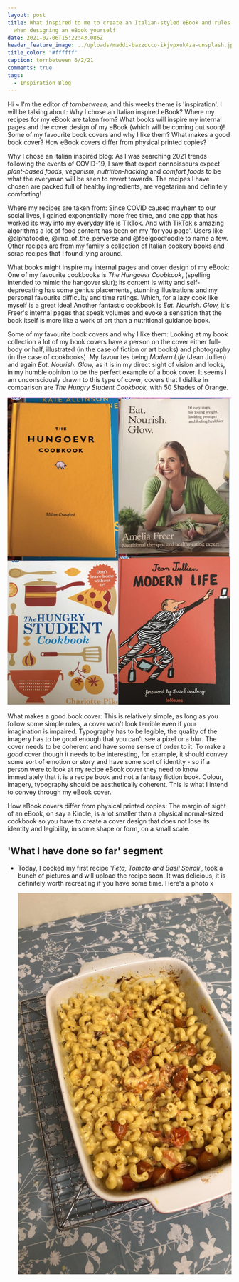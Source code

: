 ```yaml
---
layout: post
title: What inspired to me to create an Italian-styled eBook and rules to follow
  when designing an eBook yourself
date: 2021-02-06T15:22:43.086Z
header_feature_image: ../uploads/maddi-bazzocco-ikjvpxuk4za-unsplash.jpg
title_color: "#ffffff"
caption: tornbetween 6/2/21
comments: true
tags:
  - Inspiration Blog
---
```

Hi ~ I'm the editor of *tornbetween,* and this weeks theme is 'inspiration'. I will be talking about: Why I chose an Italian inspired eBook? Where my recipes for my eBook are taken from? What books will inspire my internal pages and the cover design of my eBook (which will be coming out soon)! Some of my favourite book covers and why I like them? What makes a good book cover? How eBook covers differ from physical printed copies?

Why I chose an Italian inspired blog: As I was searching 2021 trends following the events of COVID-19, I saw that expert connoisseurs expect *plant-based foods*, *veganism*, *nutrition-hacking* and *comfort foods* to be what the everyman will be seen to revert towards. The recipes I have chosen are packed full of healthy ingredients, are vegetarian and definitely comforting!  

Where my recipes are taken from: Since COVID caused mayhem to our social lives, I gained exponentially more free time, and one app that has worked its way into my everyday life is TikTok. And with TikTok's amazing algorithms a lot of food content has been on my 'for you page'. Users like @alphafoodie, @imp_of_the_perverse and @feelgoodfoodie to name a few. Other recipes are from my family's collection of Italian cookery books and scrap recipes that I found lying around.

What books might inspire my internal pages and cover design of my eBook: One of my favourite cookbooks is *The Hungoevr Coobkook*, (spelling intended to mimic the hangover slur); its content is witty and self-deprecating has some genius placements, stunning illustrations and my personal favourite difficulty and time ratings. Which, for a lazy cook like myself is a great idea! Another fantastic cookbook is *Eat. Nourish. Glow,* it's Freer's internal pages that speak volumes and evoke a sensation that the book itself is more like a work of art than a nutritional guidance book. 

Some of my favourite book covers and why I like them: Looking at my book collection a lot of my book covers have a person on the cover either full-body or half, illustrated (in the case of fiction or art books) and photography (in the case of cookbooks). My favourites being *Modern Life* (Jean Jullien) and again *Eat. Nourish. Glow,* as it is in my direct sight of vision and looks, in my humble opinion to be the perfect example of a book cover. It seems I am unconsciously drawn to this type of cover, covers that I dislike in comparison are *The Hungry Student Cookbook,* with 50 Shades of Orange.

![An image of the four book covers mentioned above](../uploads/covers.jpg "An image of the four book covers mentioned above")

What makes a good book cover: This is relatively simple, as long as you follow some simple rules, a cover won't look terrible even if your imagination is impaired. Typography has to be legible, the quality of the imagery has to be good enough that you can't see a pixel or a blur. The cover needs to be coherent and have some sense of order to it. To make a *good* cover though it needs to be interesting, for example, it should convey some sort of emotion or story and have some sort of identity - so if a person were to look at my recipe eBook cover they need to know immediately that it is a recipe book and not a fantasy fiction book. Colour, imagery, typography should be aesthetically coherent. This is what I intend to convey through my eBook cover.

How eBook covers differ from physical printed copies: The margin of sight of an eBook, on say a Kindle, is a lot smaller than a physical normal-sized cookbook so you have to create a cover design that does not lose its identity and legibility, in some shape or form, on a small scale. 

## 'What I have done so far' segment

* Today, I cooked my first recipe '*Feta, Tomato and Basil Spirali*', took a bunch of pictures and will upload the recipe soon. It was delicious, it is definitely worth recreating if you have some time. Here's a photo x

  ![A finished photograph of the feta and tomato spirali that the editor has made in a baking dish](../uploads/img_3825.jpg "Feta and Tomato Spirali")